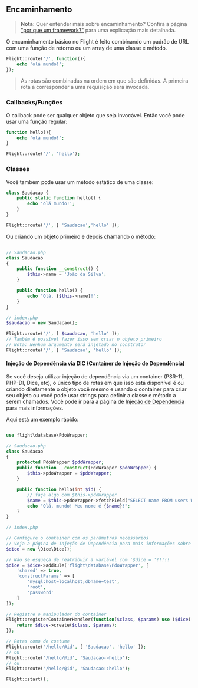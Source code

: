 ## Encaminhamento

> **Nota:** Quer entender mais sobre encaminhamento? Confira a página ["por que um framework?"](/learn/why-frameworks) para uma explicação mais detalhada.

O encaminhamento básico no Flight é feito combinando um padrão de URL com uma função de retorno ou um array de uma classe e método.

```php
Flight::route('/', function(){
    echo 'olá mundo!';
});
```

> As rotas são combinadas na ordem em que são definidas. A primeira rota a corresponder a uma requisição será invocada.

### Callbacks/Funções
O callback pode ser qualquer objeto que seja invocável. Então você pode usar uma função regular:

```php
function hello(){
    echo 'olá mundo!';
}

Flight::route('/', 'hello');
```

### Classes
Você também pode usar um método estático de uma classe:

```php
class Saudacao {
    public static function hello() {
        echo 'olá mundo!';
    }
}

Flight::route('/', [ 'Saudacao','hello' ]);
```

Ou criando um objeto primeiro e depois chamando o método:

```php

// Saudacao.php
class Saudacao
{
    public function __construct() {
        $this->name = 'João da Silva';
    }

    public function hello() {
        echo "Olá, {$this->name}!";
    }
}

// index.php
$saudacao = new Saudacao();

Flight::route('/', [ $saudacao, 'hello' ]);
// Também é possível fazer isso sem criar o objeto primeiro
// Nota: Nenhum argumento será injetado no construtor
Flight::route('/', [ 'Saudacao', 'hello' ]);
```

#### Injeção de Dependência via DIC (Container de Injeção de Dependência)
Se você deseja utilizar injeção de dependência via um container (PSR-11, PHP-DI, Dice, etc), o
único tipo de rotas em que isso está disponível é ou criando diretamente o objeto você mesmo
e usando o container para criar seu objeto ou você pode usar strings para definir a classe e
método a serem chamados. Você pode ir para a página de [Injeção de Dependência](/learn/extending) para 
mais informações.

Aqui está um exemplo rápido:

```php

use flight\database\PdoWrapper;

// Saudacao.php
class Saudacao
{
	protected PdoWrapper $pdoWrapper;
	public function __construct(PdoWrapper $pdoWrapper) {
		$this->pdoWrapper = $pdoWrapper;
	}

	public function hello(int $id) {
		// faça algo com $this->pdoWrapper
		$name = $this->pdoWrapper->fetchField("SELECT name FROM users WHERE id = ?", [ $id ]);
		echo "Olá, mundo! Meu nome é {$name}!";
	}
}

// index.php

// Configure o container com os parâmetros necessários
// Veja a página de Injeção de Dependência para mais informações sobre PSR-11
$dice = new \Dice\Dice();

// Não se esqueça de reatribuir a variável com '$dice = '!!!!!
$dice = $dice->addRule('flight\database\PdoWrapper', [
	'shared' => true,
	'constructParams' => [ 
		'mysql:host=localhost;dbname=test', 
		'root',
		'password'
	]
]);

// Registre o manipulador do container
Flight::registerContainerHandler(function($class, $params) use ($dice) {
	return $dice->create($class, $params);
});

// Rotas como de costume
Flight::route('/hello/@id', [ 'Saudacao', 'hello' ]);
// ou
Flight::route('/hello/@id', 'Saudacao->hello');
// ou
Flight::route('/hello/@id', 'Saudacao::hello');

Flight::start();
```